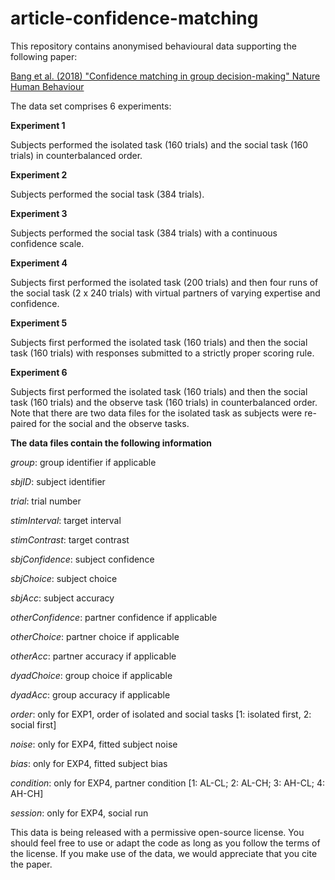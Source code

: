# article-confidence-matching

This repository contains anonymised behavioural data supporting the following paper:

<a href="https://www.nature.com/articles/s41562-017-0117"> Bang et al. (2018) "Confidence matching in group decision-making" Nature Human Behaviour<a/>

The data set comprises 6 experiments:

**Experiment 1**

Subjects performed the isolated task (160 trials) and the social task (160 trials) in counterbalanced order.

**Experiment 2**

Subjects performed the social task (384 trials).

**Experiment 3**

Subjects performed the social task (384 trials) with a continuous confidence scale.

**Experiment 4**

Subjects first performed the isolated task (200 trials) and then four runs of the social task (2 x 240 trials) with virtual partners of varying expertise and confidence.

**Experiment 5**

Subjects first performed the isolated task (160 trials) and then the social task (160 trials) with responses submitted to a strictly proper scoring rule.

**Experiment 6**

Subjects first performed the isolated task (160 trials) and then the social task (160 trials) and the observe task (160 trials) in counterbalanced order. Note that there are two data files for the isolated task as subjects were re-paired for the social and the observe tasks.

**The data files contain the following information**

*group*: group identifier if applicable

*sbjID*: subject identifier

*trial*: trial number

*stimInterval*: target interval

*stimContrast*: target contrast

*sbjConfidence*: subject confidence

*sbjChoice*: subject choice 

*sbjAcc*: subject accuracy

*otherConfidence*: partner confidence if applicable

*otherChoice*: partner choice if applicable

*otherAcc*: partner accuracy if applicable

*dyadChoice*: group choice if applicable

*dyadAcc*: group accuracy if applicable

*order*: only for EXP1, order of isolated and social tasks [1: isolated first, 2: social first]

*noise*: only for EXP4, fitted subject noise

*bias*: only for EXP4, fitted subject bias

*condition*: only for EXP4, partner condition [1: AL-CL; 2: AL-CH; 3: AH-CL; 4: AH-CH]

*session*: only for EXP4, social run

This data is being released with a permissive open-source license. You should feel free to use or adapt the code as long as you follow the terms of the license. If you make use of the data, we would appreciate that you cite the paper.
